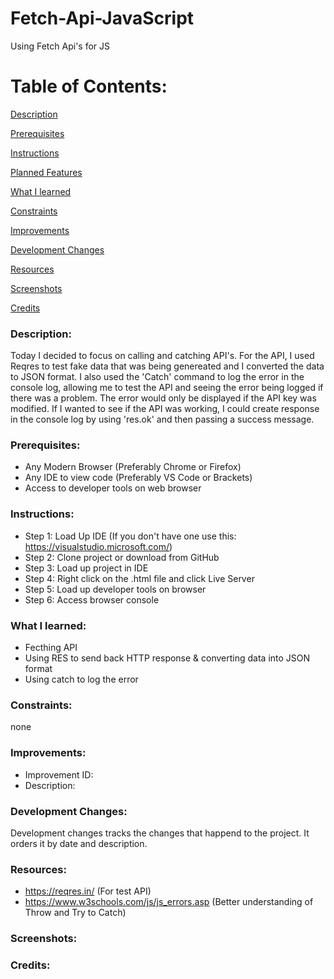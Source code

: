 # Fetch-Api-JavaScript
Using Fetch Api's for JS

# Table of Contents:

[Description](#Description)  
<a name="Description"/>

[Prerequisites](#Prerequisites)  
<a name="Prerequisites"/>

[Instructions](#Instructions)  
<a name="Instructions"/>

[Planned Features](#Planned_Features)  
<a name="Planned_Features"/>

[What I learned](#What_I_Learned)  
<a name="What_I_Learned"/>

[Constraints](#Constraints)  
<a name="Constraints"/>

[Improvements](#Improvements)  
<a name="Improvements"/>

[Development Changes](#Development_Changes)  
<a name="Development_Changes"/>

[Resources](#Resources)  
<a name="Resources"/>

[Screenshots](#Screenshots)
<a name="Screenshots"/>

[Credits](#Credits)  
<a name="Credits"/>
### Description: 
Today I decided to focus on calling and catching API's. For the API, I used Reqres to test fake data that was being genereated and I converted the data to JSON format. I also used the 'Catch' command to log the error in the console log, allowing me to test the API and seeing the error being logged if there was a problem. The error would only be displayed if the API key was modified. If I wanted to see if the API was working, I could create response in the console log by using 'res.ok' and then passing a success message.

### Prerequisites:
- Any Modern Browser (Preferably Chrome or Firefox)
- Any IDE to view code (Preferably VS Code or Brackets)
- Access to developer tools on web browser

### Instructions:
- Step 1: Load Up IDE (If you don't have one use this: https://visualstudio.microsoft.com/)
- Step 2: Clone project or download from GitHub
- Step 3: Load up project in IDE
- Step 4: Right click on the .html file and click Live Server
- Step 5: Load up developer tools on browser
- Step 6: Access browser console

### What I learned:
- Fecthing API
- Using RES to send back HTTP response & converting data into JSON format
- Using catch to log the error

### Constraints:
none

### Improvements:
- Improvement ID:
- Description: 

### Development Changes:
Development changes tracks the changes that happend to the project. It orders it by date and description.

### Resources:
- https://reqres.in/ (For test API)
- https://www.w3schools.com/js/js_errors.asp (Better understanding of Throw and Try to Catch)

### Screenshots:


### Credits:

